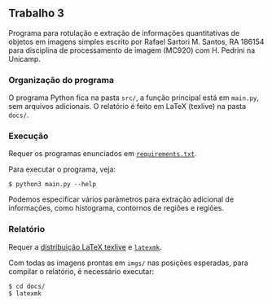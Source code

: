 ## Trabalho 3

Programa para rotulação e extração de informações quantitativas de objetos em imagens simples escrito por Rafael Sartori M. Santos, RA 186154 para disciplina de processamento de imagem (MC920) com H. Pedrini na Unicamp.


### Organização do programa

O programa Python fica na pasta `src/`, a função principal está em `main.py`, sem arquivos adicionais. O relatório é feito em LaTeX (texlive) na pasta `docs/`.


### Execução

Requer os programas enunciados em [`requirements.txt`](../requirements.txt).

Para executar o programa, veja:
```
$ python3 main.py --help
```

Podemos especificar vários parâmetros para extração adicional de informações, como histograma, contornos de regiões e regiões.


### Relatório

Requer a [distribuição LaTeX texlive](https://tug.org/texlive/) e [`latexmk`](https://mg.readthedocs.io/latexmk.html).

Com todas as imagens prontas em `imgs/` nas posições esperadas, para compilar o relatório, é necessário executar:
```
$ cd docs/
$ latexmk
```
